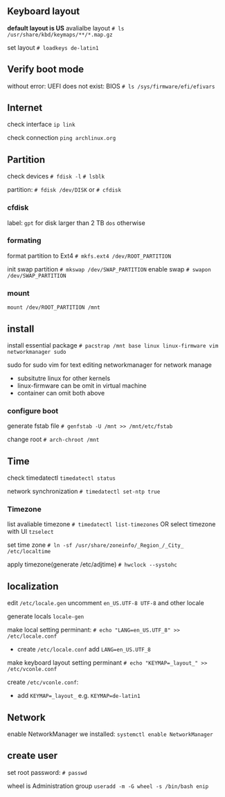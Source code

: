 ## Keyboard layout
**default layout is US**
avalialbe layout
`# ls /usr/share/kbd/keymaps/**/*.map.gz`

set layout
`# loadkeys de-latin1`

## Verify boot mode
without error: UEFI
does not exist: BIOS
`# ls /sys/firmware/efi/efivars`

## Internet
check interface
`ip link`

check connection
`ping archlinux.org`

## Partition
check devices
`# fdisk -l`
`# lsblk`

partition:
`# fdisk /dev/DISK`
or `# cfdisk`

### cfdisk
label:
`gpt` for disk larger than 2 TB
`dos` otherwise


### formating
format partition to Ext4
`# mkfs.ext4 /dev/ROOT_PARTITION`

init swap partition
`# mkswap /dev/SWAP_PARTITION`
enable swap
`# swapon /dev/SWAP_PARTITION`

### mount
`mount /dev/ROOT_PARTITION /mnt`


## install 
install essential package
`# pacstrap /mnt base linux linux-firmware vim networkmanager sudo`

sudo for sudo
vim for text editing
networkmanager for network manage

* subsitutre linux for other kernels
* linux-firmware can be omit in virtual machine
* container can omit both above

### configure boot
generate fstab file
`# genfstab -U /mnt >> /mnt/etc/fstab`

change root
`# arch-chroot /mnt`


## Time
check timedatectl 
`timedatectl status`

network synchronization
`# timedatectl set-ntp true`

### Timezone
list avaliable timezone
`# timedatectl list-timezones`
OR select timezone with UI 
`tzselect`

set time zone
`# ln -sf /usr/share/zoneinfo/_Region_/_City_ /etc/localtime`

apply timezone(generate /etc/adjtime)
`# hwclock --systohc`

## localization
edit `/etc/locale.gen`
uncomment `en_US.UTF-8 UTF-8` and other locale

generate locals
`locale-gen`

make local setting perminant:
`# echo "LANG=en_US.UTF_8" >> /etc/locale.conf`

* create `/etc/locale.conf`
	add `LANG=en_US.UTF_8`

make keyboard layout setting perminant
`# echo "KEYMAP=_layout_" >> /etc/vconle.conf`

create `/etc/vconle.conf`:
* add `KEYMAP=_layout_`
	e.g. `KEYMAP=de-latin1`

## Network
enable NetworkManager we installed:
`systemctl enable NetworkManager`

## create user
set root password:
`# passwd`

wheel is Administration group
`useradd -m -G wheel -s /bin/bash enip`